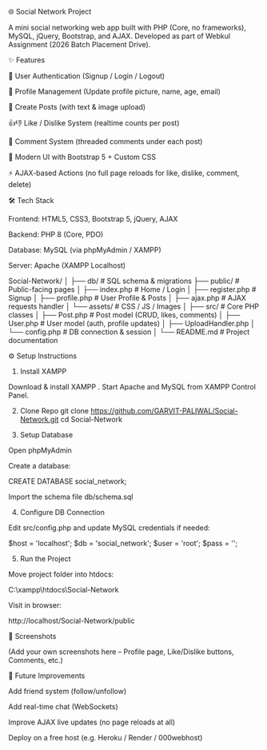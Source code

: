 🌐 Social Network Project

A mini social networking web app built with PHP (Core, no frameworks), MySQL, jQuery, Bootstrap, and AJAX.
Developed as part of Webkul Assignment (2026 Batch Placement Drive).

✨ Features

🔑 User Authentication (Signup / Login / Logout)

👤 Profile Management (Update profile picture, name, age, email)

📝 Create Posts (with text & image upload)

👍👎 Like / Dislike System (realtime counts per post)

💬 Comment System (threaded comments under each post)

🎨 Modern UI with Bootstrap 5 + Custom CSS

⚡ AJAX-based Actions (no full page reloads for like, dislike, comment, delete)

🛠️ Tech Stack

Frontend: HTML5, CSS3, Bootstrap 5, jQuery, AJAX

Backend: PHP 8 (Core, PDO)

Database: MySQL (via phpMyAdmin / XAMPP)

Server: Apache (XAMPP Localhost)

Social-Network/
│
├── db/                 # SQL schema & migrations
├── public/             # Public-facing pages
│   ├── index.php       # Home / Login
│   ├── register.php    # Signup
│   ├── profile.php     # User Profile & Posts
│   ├── ajax.php        # AJAX requests handler
│   └── assets/         # CSS / JS / Images
│
├── src/                # Core PHP classes
│   ├── Post.php        # Post model (CRUD, likes, comments)
│   ├── User.php        # User model (auth, profile updates)
│   ├── UploadHandler.php
│   └── config.php      # DB connection & session
│
└── README.md           # Project documentation


⚙️ Setup Instructions
1. Install XAMPP

Download & install XAMPP
.
Start Apache and MySQL from XAMPP Control Panel.

2. Clone Repo
git clone https://github.com/GARVIT-PALIWAL/Social-Network.git
cd Social-Network

3. Setup Database

Open phpMyAdmin

Create a database:

CREATE DATABASE social_network;


Import the schema file db/schema.sql

4. Configure DB Connection

Edit src/config.php and update MySQL credentials if needed:

$host = 'localhost';
$db   = 'social_network';
$user = 'root';
$pass = '';

5. Run the Project

Move project folder into htdocs:

C:\xampp\htdocs\Social-Network


Visit in browser:

http://localhost/Social-Network/public

📸 Screenshots

(Add your own screenshots here – Profile page, Like/Dislike buttons, Comments, etc.)

🚀 Future Improvements

Add friend system (follow/unfollow)

Add real-time chat (WebSockets)

Improve AJAX live updates (no page reloads at all)

Deploy on a free host (e.g. Heroku / Render / 000webhost)
